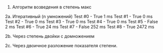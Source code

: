 
1. Алгоритм возведения в степень макс

2а. Итеративный (n умножений)
Test #0 - True 1 ms
Test #1 - True 0 ms
Test #2 - True 0 ms
Test #3 - True 0 ms
Test #4 - True 0 ms
Test #5 - False 2 ms
Test #6 - True 24 ms
Test #7 - False 252 ms
Test #8 - True 2472 ms

2b. Через степень двойки с домножением

2c. Через двоичное разложение показателя степени.